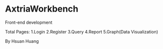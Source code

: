 # AxtriaWorkbench
Front-end development

Total Pages:
1.Login
2.Register
3.Query
4.Report
5.Graph(Data Visualization)

By Hsuan Huang
